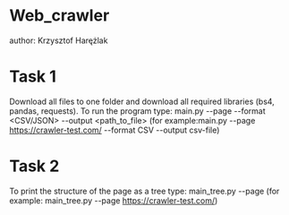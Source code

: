 # Web_crawler

author: Krzysztof Harężlak

# Task 1

Download all files to one folder and download all required libraries (bs4, pandas, requests).
To run the program type: main.py --page <URL> --format <CSV/JSON> --output <path_to_file> (for example:main.py --page https://crawler-test.com/ --format CSV --output csv-file)

# Task 2

To print the structure of the page as a tree type: main_tree.py --page <URL> (for example: main_tree.py --page https://crawler-test.com/)
